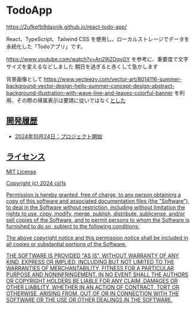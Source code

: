 # TodoApp

https://2ufkpfb9daxnik.github.io/react-todo-app/

React、TypeScript、Tailwind CSS を使用し、ローカルストレージでデータを永続化した「Todoアプリ」です。

https://www.youtube.com/watch?v=An29jZOqyGY を参考に、重要度で文字サイズを変えるなどしました
期日を過ぎると赤くして急かします

背景画像として
https://www.vecteezy.com/vector-art/8014116-summer-background-vector-design-hello-summer-concept-design-abstract-background-illustration-with-wave-line-and-leaves-colorful-banner
を利用、その際の帰属表示は要請に従い<link>ではなく<a href=...>とした

## 開発履歴

- 2024年10月24日：プロジェクト開始

## ライセンス

MIT License

Copyright (c) 2024 cjjj1s

Permission is hereby granted, free of charge, to any person obtaining a copy
of this software and associated documentation files (the "Software"), to deal
in the Software without restriction, including without limitation the rights
to use, copy, modify, merge, publish, distribute, sublicense, and/or sell
copies of the Software, and to permit persons to whom the Software is
furnished to do so, subject to the following conditions:

The above copyright notice and this permission notice shall be included in all
copies or substantial portions of the Software.

THE SOFTWARE IS PROVIDED "AS IS", WITHOUT WARRANTY OF ANY KIND, EXPRESS OR
IMPLIED, INCLUDING BUT NOT LIMITED TO THE WARRANTIES OF MERCHANTABILITY,
FITNESS FOR A PARTICULAR PURPOSE AND NONINFRINGEMENT. IN NO EVENT SHALL THE
AUTHORS OR COPYRIGHT HOLDERS BE LIABLE FOR ANY CLAIM, DAMAGES OR OTHER
LIABILITY, WHETHER IN AN ACTION OF CONTRACT, TORT OR OTHERWISE, ARISING FROM,
OUT OF OR IN CONNECTION WITH THE SOFTWARE OR THE USE OR OTHER DEALINGS IN THE
SOFTWARE.
